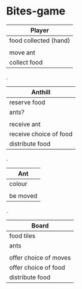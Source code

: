 # Bites-game

|Player|
|---|
|food collected (hand)|
||
|move ant|
|collect food|

.

|Anthill|
|---|
|reserve food|
|ants?|
||
|receive ant|
|receive choice of food|
|distribute food|

.

|Ant|
|---|
|colour|
||
|be moved|

.

|Board|
|---|
|food tiles|
|ants|
||
|offer choice of moves|
|offer choice of food|
|distribute food|


<!-- ||
||
||
||
||
||
|| -->